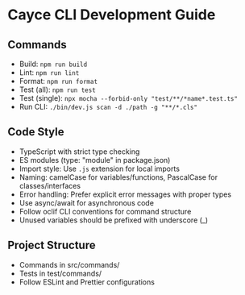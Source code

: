 # Cayce CLI Development Guide

## Commands
- Build: `npm run build`
- Lint: `npm run lint`
- Format: `npm run format`
- Test (all): `npm run test`
- Test (single): `npx mocha --forbid-only "test/**/*name*.test.ts"`
- Run CLI: `./bin/dev.js scan -d ./path -g "**/*.cls"`

## Code Style
- TypeScript with strict type checking
- ES modules (type: "module" in package.json)
- Import style: Use `.js` extension for local imports
- Naming: camelCase for variables/functions, PascalCase for classes/interfaces
- Error handling: Prefer explicit error messages with proper types
- Use async/await for asynchronous code
- Follow oclif CLI conventions for command structure
- Unused variables should be prefixed with underscore (_)

## Project Structure
- Commands in src/commands/
- Tests in test/commands/
- Follow ESLint and Prettier configurations